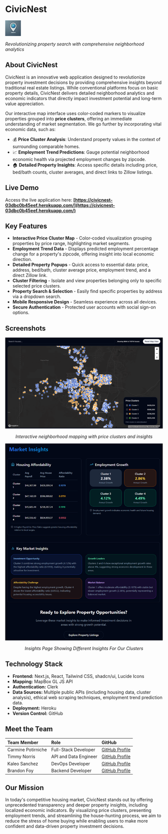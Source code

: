 # CivicNest

<div align="left">
  <img src="public/logo.png" alt="CivicNest Logo" width="50" height="50"/>
  <p><i>Revolutionizing property search with comprehensive neighborhood analytics</i></p>
</div>

## About CivicNest

CivicNest is an innovative web application designed to revolutionize property investment decisions by providing comprehensive insights beyond traditional real estate listings. While conventional platforms focus on basic property details, CivicNest delivers detailed neighborhood analytics and economic indicators that directly impact investment potential and long-term value appreciation.

Our interactive map interface uses color-coded markers to visualize properties grouped into **price clusters**, offering an immediate understanding of market segmentation. We go further by incorporating vital economic data, such as:

-   💰 **Price Cluster Analysis**: Understand property values in the context of surrounding comparable homes.
-   📈 **Employment Trend Predictions**: Gauge potential neighborhood economic health via projected employment changes by zipcode.
-   🏠 **Detailed Property Insights**: Access specific details including price, bed/bath counts, cluster averages, and direct links to Zillow listings.

## Live Demo

Access the live application here: **[https://civicnest-03dbc0b45eef.herokuapp.com/](https://civicnest-03dbc0b45eef.herokuapp.com/)**

## Key Features

-   **Interactive Price Cluster Map** - Color-coded visualization grouping properties by price range, highlighting market segments.
-   **Employment Trend Data** - Displays predicted employment percentage change for a property's zipcode, offering insight into local economic direction.
-   **Detailed Property Popups** - Quick access to essential data: price, address, bed/bath, cluster average price, employment trend, and a direct Zillow link.
-   **Cluster Filtering** - Isolate and view properties belonging only to specific selected price clusters.
-   **Property Search & Selection** - Easily find specific properties by address via a dropdown search.
-   **Mobile Responsive Design** - Seamless experience across all devices.
-   **Secure Authentication** - Protected user accounts with social sign-on options.

## Screenshots

<div align="center">
  <img src="public/hero-image-dark.png" alt="Interactive Map Interface showing Price Clusters" width="800"/>
  <p><i>Interactive neighborhood mapping with price clusters and insights</i></p>
  <img src="public/insights-page.png" alt="Insights Page Showing Different Insights for the Clusters" width="800"/>
  <p><i>Insights Page Showing Different Insights For Our Clusters</i></p>
  </div>

## Technology Stack

-   **Frontend:** Next.js, React, Tailwind CSS, shadcn/ui, Lucide Icons
-   **Mapping:** MapBox GL JS API
-   **Authentication:** Clerk
-   **Data Sources:** Multiple public APIs (including housing data, cluster analysis), ethical web scraping techniques, employment trend prediction data.
-   **Deployment:** Heroku
-   **Version Control:** GitHub

## Meet the Team

| Team Member        | Role                 | GitHub                                                   |
| :----------------- | :------------------- | :------------------------------------------------------- |
| Carmine Potirniche | Full-Stack Developer | [GitHub Profile](https://github.com/Potirniche-Carmine)  |
| Timmy Norris       | API and Data Engineer| [GitHub Profile](https://github.com/1109-Norris-Timmy)   |
| Kaleo Sanchez      | DevOps Developer     | [GitHub Profile](https://github.com/KaleoSanchez)      |
| Brandon Foy        | Backend Developer    | [GitHub Profile](https://github.com/brandon-j-foy)       |

## Our Mission

In today's competitive housing market, CivicNest stands out by offering unprecedented transparency and deeper property insights, including localized economic indicators. By visualizing price clusters, presenting employment trends, and streamlining the house-hunting process, we aim to reduce the stress of home buying while enabling users to make more confident and data-driven property investment decisions.
